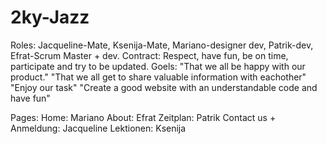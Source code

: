 # 2ky-Jazz
Roles: Jacqueline-Mate, Ksenija-Mate, Mariano-designer dev, Patrik-dev, Efrat-Scrum Master + dev.
Contract: Respect, have fun, be on time, participate and try to be updated.
Goels:
"That we all be happy with our product."
"That we all get to share valuable information with eachother"
"Enjoy our task"
"Create a good website with an understandable code and have fun"

Pages:
Home: Mariano
About: Efrat
Zeitplan: Patrik
Contact us + Anmeldung: Jacqueline
Lektionen: Ksenija
